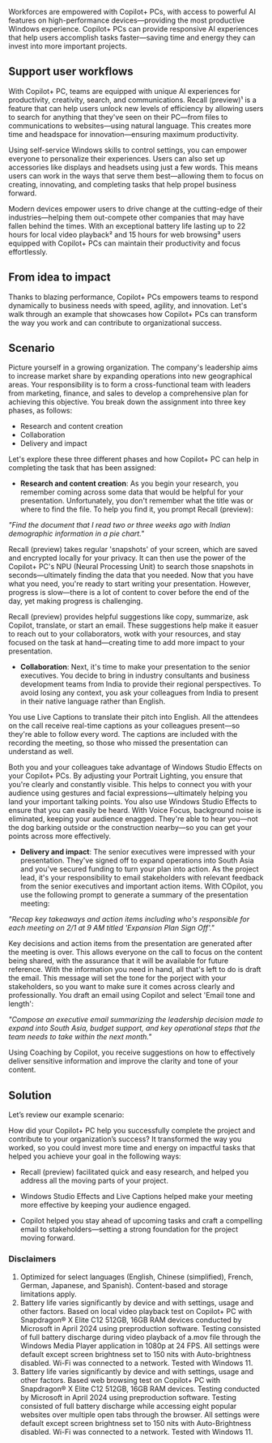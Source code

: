 Workforces are empowered with Copilot+ PCs, with access to powerful AI features on high-performance devices—providing the most productive Windows experience. Copilot+ PCs can provide responsive AI experiences that help users accomplish tasks faster—saving time and energy they can invest into more important projects.

## Support user workflows

With Copilot+ PC, teams are equipped with unique AI experiences for productivity, creativity, search, and communications. Recall (preview)¹ is a feature that can help users unlock new levels of efficiency by allowing users to search for anything that they've seen on their PC—from files to communications to websites—using natural language. This creates more time and headspace for innovation—ensuring maximum productivity.

Using self-service Windows skills to control settings, you can empower everyone to personalize their experiences. Users can also set up accessories like displays and headsets using just a few words. This means users can work in the ways that serve them best—allowing them to focus on creating, innovating, and completing tasks that help propel business forward.

Modern devices empower users to drive change at the cutting-edge of their industries—helping them out-compete other companies that may have fallen behind the times. With an exceptional battery life lasting up to 22 hours for local video playback² and 15 hours for web browsing³ users equipped with Copilot+ PCs can maintain their productivity and focus effortlessly.

## From idea to impact

Thanks to blazing performance, Copilot+ PCs empowers teams to respond dynamically to business needs with speed, agility, and innovation. Let's walk through an example that showcases how Copilot+ PCs can transform the way you work and can contribute to organizational success.

## Scenario

Picture yourself in a growing organization. The company's leadership aims to increase market share by expanding operations into new geographical areas. Your responsibility is to form a cross-functional team with leaders from marketing, finance, and sales to develop a comprehensive plan for achieving this objective. You break down the assignment into three key phases, as follows:

- Research and content creation
- Collaboration
- Delivery and impact

Let's explore these three different phases and how Copilot+ PC can help in completing the task that has been assigned:

- **Research and content creation**: As you begin your research, you remember coming across some data that would be helpful for your presentation. Unfortunately, you don't remember what the title was or where to find the file. To help you find it, you prompt Recall (preview): 

_"Find the document that I read two or three weeks ago with Indian demographic information in a pie chart."_

Recall (preview) takes regular 'snapshots' of your screen, which are saved and encrypted locally for your privacy. It can then use the power of the Copilot+ PC's NPU (Neural Processing Unit) to search those snapshots in seconds—ultimately finding the data that you needed. Now that you have what you need, you're ready to start writing your presentation. However, progress is slow—there is a lot of content to cover before the end of the day, yet making progress is challenging. 

Recall (preview) provides helpful suggestions like copy, summarize, ask Copilot, translate, or start an email. These suggestions help make it easuer to reach out to your collaborators, wotk with your resources, and stay focused on the task at hand—creating time to add more impact to your presentation.

- **Collaboration**: Next, it's time to make your presentation to the senior executives. You decide to bring in industry consultants and business development teams from India to provide their regional perspectives. To avoid losing any context, you ask your colleagues from India to present in their native language rather than English.

You use Live Captions to translate their pitch into English. All the attendees on the call receive real-time captions as your colleagues present—so they're able to follow every word. The captions are included with the recording the meeting, so those who missed the presentation can understand as well.

Both you and your colleagues take advantage of Windows Studio Effects on your Copilot+ PCs. By adjusting your Portrait Lighting, you ensure that you're clearly and constantly visible. This helps to connect you with your audience using gestures and facial expressions—ultimately helping you land your important talking points. You also use Windows Studio Effects to ensure that you can easily be heard. With Voice Focus, background noise is eliminated, keeping your audience enagged. They're able to hear you—not the dog barking outside or the construction nearby—so you can get your points across more effectively.

- **Delivery and impact**: The senior executives were impressed with your presentation. They've signed off to expand operations into South Asia and you've secured funding to turn your plan into action. As the project lead, it's your responsibility to email stakeholders with relevant feedback from the senior executives and important action items. With COpilot, you use the following prompt to generate a summary of the presentation meeting: 

_"Recap key takeaways and action items including who's responsible for each meeting on 2/1 at 9 AM titled 'Expansion Plan Sign Off'."_

Key decisions and action items from the presentation are generated after the meeting is over. This allows everyone on the call to focus on the content being shared, with the assurance that it will be available for future reference. With the information you need in hand, all that's left to do is draft the email. This message will set the tone for the porject with your stakeholders, so you want to make sure it comes across clearly and professionally. You draft an email using Copilot and select 'Email tone and length':

_"Compose an executive email summarizing the leadership decision made to expand into South Asia, budget support, and key operational steps that the team needs to take within the next month."_

Using Coaching by Copilot, you receive suggestions on how to effectively deliver sensitive information and improve the clarity and tone of your content.

## Solution

Let’s review our example scenario:

How did your Copilot+ PC help you successfully complete the project and contribute to your organization’s success? It transformed the way you worked, so you could invest more time and energy on impactful tasks that helped you achieve your goal in the following ways:

- Recall (preview) facilitated quick and easy research, and helped you address all the moving parts of your project.

- Windows Studio Effects and Live Captions helped make your meeting more effective by keeping your audience engaged.

- Copilot helped you stay ahead of upcoming tasks and craft a compelling email to stakeholders—setting a strong foundation for the project moving forward.

### Disclaimers

1. Optimized for select languages (English, Chinese (simplified), French, German, Japanese, and Spanish). Content-based and storage limitations apply.
1. Battery life varies significantly by device and with settings, usage and other factors. Based on local video playback test on Copilot+ PC with Snapdragon® X Elite C12 512GB, 16GB RAM devices conducted by Microsoft in April 2024 using preproduction software. Testing consisted of full battery discharge during video playback of a.mov file through the Windows Media Player application in 1080p at 24 FPS. All settings were default except screen brightness set to 150 nits with Auto-brightness disabled. Wi-Fi was connected to a network. Tested with Windows 11.
1. Battery life varies significantly by device and with settings, usage and other factors. Based web browsing test on Copilot+ PC with Snapdragon® X Elite C12 512GB, 16GB RAM devices. Testing conducted by Microsoft in April 2024 using preproduction software. Testing consisted of full battery discharge while accessing eight popular websites over multiple open tabs through the browser. All settings were default except screen brightness set to 150 nits with Auto-Brightness disabled. Wi-Fi was connected to a network. Tested with Windows 11.